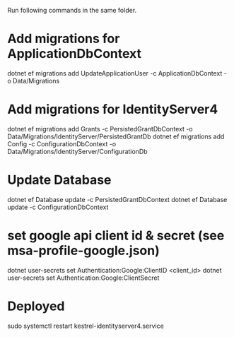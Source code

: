 ﻿Run following commands in the same folder.

# Add migrations for ApplicationDbContext
dotnet ef migrations add UpdateApplicationUser -c ApplicationDbContext -o Data/Migrations

# Add migrations for IdentityServer4
dotnet ef migrations add Grants -c PersistedGrantDbContext -o Data/Migrations/IdentityServer/PersistedGrantDb
dotnet ef migrations add Config -c ConfigurationDbContext -o Data/Migrations/IdentityServer/ConfigurationDb

# Update Database
dotnet ef Database update -c PersistedGrantDbContext
dotnet ef Database update -c ConfigurationDbContext


# set google api client id & secret (see msa-profile-google.json)
dotnet user-secrets set Authentication:Google:ClientID <client_id>
dotnet user-secrets set Authentication:Google:ClientSecret <client-secret>

# Deployed
sudo systemctl restart kestrel-identityserver4.service